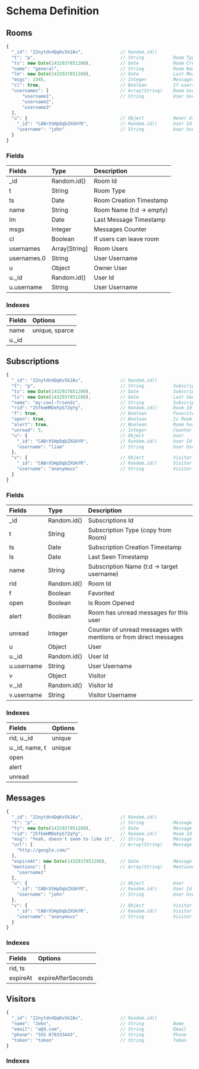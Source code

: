 # Schema Definition

## Rooms

```js
{
  "_id": "22nytdn4QqKvSk2Av",              // Random.id()
  "t": "p",                                // String           Room Type: c = chanel, d = direct, p (change to g) = group, v = visitor
  "ts": new Date(1432937851208),           // Date             Room Creation Timestamp
  "name": "general",                       // String           Room Name (t:d -> empty)
  "lm": new Date(1432937851208),           // Date             Last Message Timestamp
  "msgs": 2345,                            // Integer          Messages Counter
  "cl": true,                              // Boolean          If users can leave room
  "usernames": [                           // Array(String)    Room Users
      "username1",                         // String           User Username
      "username2",
      "username3"
  ],
  "u": {                                   // Object           Owner User
    "_id": "CABrXSHpDqbZXGkYR",            // Random.id()      User Id
    "username": "john"                     // String           User Username
  }
}
```

### Fields

Fields          | Type               | Description              
:-------------- | :----------------- | :------------------------
_id             | Random.id()        | Room Id                  
t               | String             | Room Type                
ts              | Date               | Room Creation Timestamp  
name            | String             | Room Name (t:d -> empty) 
lm              | Date               | Last Message Timestamp   
msgs            | Integer            | Messages Counter         
cl              | Boolean            | If users can leave room  
usernames       | Array[String]      | Room Users               
usernames.0     | String             | User Username            
u               | Object             | Owner User               
u._id           | Random.id()        | User Id                  
u.username      | String             | User Username            

### Indexes

Fields          | Options           
:-------------- | :-----------------
name            | unique, sparce    
u._id           |                   

## Subscriptions

```js
{
  "_id": "22nytdn4QqKvSk2Av",              // Random.id()
  "t": "p",                                // String           Subscription Type (copy from Room)
  "ts": new Date(1432937851208),           // Date             Subscription Creation Timestamp
  "ls": new Date(1432937851208),           // Date             Last Seen Timestamp
  "name": "my-cool-friends",               // String           Subscription Name (t:d -> target username)
  "rid": "25fkmHMDeFp57ZqYg",              // Random.id()      Room Id
  "f": true,                               // Boolean          Favorited
  "open": true,                            // Boolean          Is Room Opened
  "alert": true,                           // Boolean          Room has unread messages for this user
  "unread": 5,                             // Integer          Counter of unread messages with mentions or from direct messages
  "u": {                                   // Object           User
    "_id": "CABrXSHpDqbZXGkYR",            // Random.id()      User Id
    "username": "liam"                     // String           User Username
  },
  "v": {                                   // Object           Visitor
    "_id": "CABrXSHpDqbZXGkYR",            // Random.id()      Visitor Id
    "username": "anonymous"                // String           Visitor Username
  }
}
```

### Fields

Fields          | Type               | Description                                                       
:-------------- | :----------------- | :-----------------------------------------------------------------
_id             | Random.id()        | Subscriptions Id                                                  
t               | String             | Subscription Type (copy from Room)                                
ts              | Date               | Subscription Creation Timestamp                                   
ls              | Date               | Last Seen Timestamp                                               
name            | String             | Subscription Name (t:d -> target username)                        
rid             | Random.id()        | Room Id                                                           
f               | Boolean            | Favorited                                                         
open            | Boolean            | Is Room Opened                                                    
alert           | Boolean            | Room has unread messages for this user                            
unread          | Integer            | Counter of unread messages with mentions or from direct messages  
u               | Object             | User                                                              
u._id           | Random.id()        | User Id                                                           
u.username      | String             | User Username                                                     
v               | Object             | Visitor                                                           
v._id           | Random.id()        | Visitor Id                                                        
v.username      | String             | Visitor Username                                                  

### Indexes

Fields          | Options           
:-------------- | :-----------------
rid, u._id      | unique            
u._id, name, t  | unique            
open            |                   
alert           |                   
unread          |                   

## Messages

```js
{
  "_id": "22nytdn4QqKvSk2Av",              // Random.id()
  "t": "p",                                // String           Message Type
  "ts": new Date(1432937851208),           // Date             Message Creation Timestamp
  "rid": "25fkmHMDeFp57ZqYg",              // Random.id()      Room Id
  "msg": "Yeah, doesn't seem to like it",  // String           Message Body
  "url": [                                 // Array(String)    Message URLs
    "http://google.com/"
  ],
  "expireAt": new Date(1432937951208),     // Date             Message auto-delete trigger
  "mentions": [                            // Array(String)    Mentioned Usernames
    "username1"
  ],
  "u": {                                   // Object           User
    "_id": "CABrXSHpDqbZXGkYR",            // Random.id()      User Id
    "username": "john"                     // String           User Username
  },
  "v": {                                   // Object           Visitor
    "_id": "CABrXSHpDqbZXGkYR",            // Random.id()      Visitor Id
    "username": "anonymous"                // String           Visitor Username
  }
}
```

### Indexes

Fields          | Options           
:-------------- | :-----------------
rid, ts         |                   
expireAt        | expireAfterSeconds


## Visitors

```js
{
  "_id": "22nytdn4QqKvSk2Av",              // Random.id()
  "name": "John",                          // String           Name
  "email": "a@d.com",                      // String           Email
  "phone": "555 876333443",                // String           Phone
  "token": "token"                         // String           Token
}
```

### Indexes
